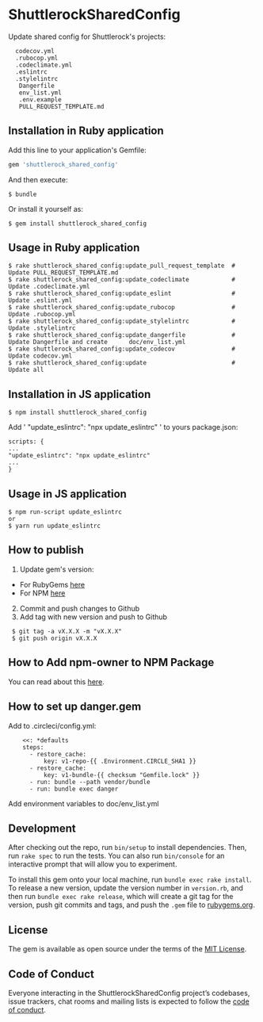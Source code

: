 # ShuttlerockSharedConfig

Update shared config for Shuttlerock's projects:
```
  codecov.yml
  .rubocop.yml
  .codeclimate.yml
  .eslintrc
  .stylelintrc
   Dangerfile
   env_list.yml
   .env.example
   PULL_REQUEST_TEMPLATE.md
```
## Installation in Ruby application

Add this line to your application's Gemfile:

```ruby
gem 'shuttlerock_shared_config'
```

And then execute:

    $ bundle

Or install it yourself as:

    $ gem install shuttlerock_shared_config

## Usage in Ruby application

    $ rake shuttlerock_shared_config:update_pull_request_template  # Update PULL_REQUEST_TEMPLATE.md
    $ rake shuttlerock_shared_config:update_codeclimate            # Update .codeclimate.yml
    $ rake shuttlerock_shared_config:update_eslint                 # Update .eslint.yml
    $ rake shuttlerock_shared_config:update_rubocop                # Update .rubocop.yml
    $ rake shuttlerock_shared_config:update_stylelintrc            # Update .stylelintrc
    $ rake shuttlerock_shared_config:update_dangerfile             # Update Dangerfile and create      doc/env_list.yml
    $ rake shuttlerock_shared_config:update_codecov                # Update codecov.yml
    $ rake shuttlerock_shared_config:update                        # Update all

## Installation in JS application
    $ npm install shuttlerock_shared_config

Add ' "update_eslintrc": "npx update_eslintrc" ' to yours package.json:

```
scripts: {
...
"update_eslintrc": "npx update_eslintrc"
...
}
```
## Usage in JS application

    $ npm run-script update_eslintrc
    or
    $ yarn run update_eslintrc

## How to publish

1. Update gem's version:
 - For RubyGems [here](https://github.com/Shuttlerock/shuttlerock_shared_config/blob/master/lib/shuttlerock_shared_config/version.rb)
 - For NPM [here](https://github.com/Shuttlerock/shuttlerock_shared_config/blob/master/package.json)
2. Commit and push changes to Github
2. Add tag with new version and push to Github
```
 $ git tag -a vX.X.X -m "vX.X.X"
 $ git push origin vX.X.X
```  

## How to Add npm-owner to NPM Package

You can read about this [here](https://docs.npmjs.com/cli/owner).

## How to set up danger.gem
Add to .circleci/config.yml:

```danger:
    <<: *defaults
    steps:
      - restore_cache:
          key: v1-repo-{{ .Environment.CIRCLE_SHA1 }}
      - restore_cache:
          key: v1-bundle-{{ checksum "Gemfile.lock" }}
      - run: bundle --path vendor/bundle
      - run: bundle exec danger
```
Add environment variables to doc/env_list.yml

## Development

After checking out the repo, run `bin/setup` to install dependencies. Then, run `rake spec` to run the tests. You can also run `bin/console` for an interactive prompt that will allow you to experiment.

To install this gem onto your local machine, run `bundle exec rake install`. To release a new version, update the version number in `version.rb`, and then run `bundle exec rake release`, which will create a git tag for the version, push git commits and tags, and push the `.gem` file to [rubygems.org](https://rubygems.org).

## License

The gem is available as open source under the terms of the [MIT License](https://opensource.org/licenses/MIT).

## Code of Conduct

Everyone interacting in the ShuttlerockSharedConfig project’s codebases, issue trackers, chat rooms and mailing lists is expected to follow the [code of conduct](https://github.com/[USERNAME]/shuttlerock_shared_config/blob/master/CODE_OF_CONDUCT.md).
